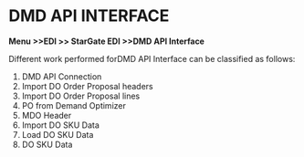 # DMD API INTERFACE

**Menu &gt;&gt;EDI &gt;&gt; StarGate EDI &gt;&gt;DMD API Interface**

Different work performed forDMD API Interface can be classified as follows:

1. DMD API Connection
2. Import DO Order Proposal headers
3. Import DO Order Proposal lines
4. PO from Demand Optimizer
5. MDO Header
6. Import DO SKU Data
7. Load DO SKU Data
8. DO SKU Data



